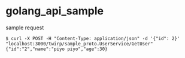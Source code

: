 # golang_api_sample

sample request
```shell
$ curl -X POST -H "Content-Type: application/json" -d '{"id": 2}' "localhost:3000/twirp/sample_proto.UserService/GetUser"
{"id":"2","name":"piyo piyo","age":30}
```